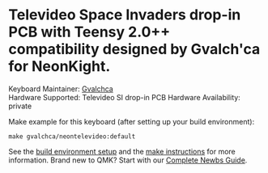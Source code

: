 Televideo Space Invaders drop-in PCB with Teensy 2.0++ compatibility designed by Gvalch'ca for NeonKight.
======

Keyboard Maintainer: [Gvalchca](https://github.com/Gvalch-ca)  
Hardware Supported: Televideo SI drop-in PCB
Hardware Availability: private

Make example for this keyboard (after setting up your build environment):

    make gvalchca/neontelevideo:default

See the [build environment setup](https://docs.qmk.fm/#/getting_started_build_tools) and the [make instructions](https://docs.qmk.fm/#/getting_started_make_guide) for more information. Brand new to QMK? Start with our [Complete Newbs Guide](https://docs.qmk.fm/#/newbs).